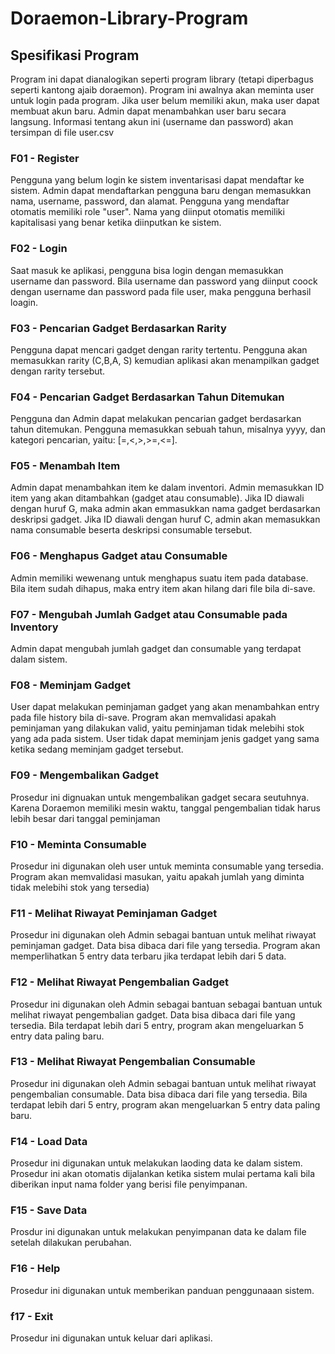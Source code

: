 # Doraemon-Library-Program

## Spesifikasi Program
Program ini dapat dianalogikan seperti program library (tetapi diperbagus seperti kantong ajaib doraemon). Program ini awalnya akan meminta user untuk login pada program. Jika user belum memiliki akun, maka user dapat membuat akun baru. Admin dapat menambahkan user baru secara langsung. Informasi tentang akun ini (username dan password) akan tersimpan di file user.csv

### F01 - Register
Pengguna yang belum login ke sistem inventarisasi dapat mendaftar ke sistem. Admin dapat mendaftarkan pengguna baru dengan memasukkan nama, username, password, dan alamat. Pengguna yang mendaftar otomatis memiliki role "user". Nama yang diinput otomatis memiliki kapitalisasi yang benar ketika diinputkan ke sistem.

### F02 - Login
Saat masuk ke aplikasi, pengguna bisa login dengan memasukkan username dan password. Bila username dan password yang diinput coock dengan username dan password pada file user, maka pengguna berhasil loagin.

### F03 - Pencarian Gadget Berdasarkan Rarity
Pengguna dapat mencari gadget dengan rarity tertentu. Pengguna akan memasukkan rarity (C,B,A, S) kemudian aplikasi akan menampilkan gadget dengan rarity tersebut.

### F04 - Pencarian Gadget Berdasarkan Tahun Ditemukan
Pengguna dan Admin dapat melakukan pencarian gadget berdasarkan tahun ditemukan. Pengguna memasukkan sebuah tahun, misalnya yyyy, dan kategori pencarian, yaitu: [=,<,>,>=,<=].

### F05 - Menambah Item
Admin dapat menambahkan item ke dalam inventori. Admin memasukkan ID item yang akan ditambahkan (gadget atau consumable). Jika ID diawali dengan huruf G, maka admin akan emmasukkan nama gadget berdasarkan deskripsi gadget. Jika ID diawali dengan huruf C, admin akan memasukkan nama consumable beserta deskripsi consumable tersebut.

### F06 -  Menghapus Gadget atau Consumable
Admin memiliki wewenang untuk menghapus suatu item pada database. Bila item sudah dihapus, maka entry item akan hilang dari file bila di-save.

### F07 - Mengubah Jumlah Gadget atau Consumable pada Inventory
Admin dapat mengubah jumlah gadget dan consumable yang terdapat dalam sistem.

### F08 - Meminjam Gadget
User dapat melakukan peminjaman gadget yang akan menambahkan entry pada file history bila di-save. Program akan memvalidasi apakah peminjaman yang dilakukan valid, yaitu peminjaman tidak melebihi stok yang ada pada sistem. User tidak dapat meminjam jenis gadget yang sama ketika sedang meminjam gadget tersebut.

### F09 - Mengembalikan Gadget
Prosedur ini dignuakan untuk mengembalikan gadget secara seutuhnya. Karena Doraemon memiliki mesin waktu, tanggal pengembalian tidak harus lebih besar dari tanggal peminjaman

### F10 - Meminta Consumable
Prosedur ini digunakan oleh user untuk meminta consumable yang tersedia. Program akan memvalidasi masukan, yaitu apakah jumlah yang diminta tidak melebihi stok yang tersedia)

### F11 - Melihat Riwayat Peminjaman Gadget
Prosedur ini digunakan oleh Admin sebagai bantuan untuk melihat riwayat peminjaman gadget. Data bisa dibaca dari file yang tersedia. Program akan memperlihatkan 5 entry data terbaru jika terdapat lebih dari 5 data.

### F12 - Melihat Riwayat Pengembalian Gadget
Prosedur ini digunakan oleh Admin sebagai bantuan sebagai bantuan untuk melihat riwayat pengembalian gadget. Data bisa dibaca dari file yang tersedia. Bila terdapat lebih dari 5 entry, program akan mengeluarkan 5 entry data paling baru.

### F13 - Melihat Riwayat Pengembalian Consumable
Prosedur ini digunakan oleh Admin sebagai bantuan untuk melihat riwayat pengembalian consumable. 
Data bisa dibaca dari file yang tersedia. Bila terdapat lebih dari 5 entry, program akan mengeluarkan 5 entry data paling baru.

### F14 - Load Data
Prosedur ini digunakan untuk melakukan laoding data ke dalam sistem. Prosedur ini akan otomatis dijalankan ketika sistem mulai pertama kali bila diberikan input nama folder yang berisi file penyimpanan.

### F15 - Save Data
Prosdur ini digunakan untuk melakukan penyimpanan data ke dalam file setelah dilakukan perubahan.

### F16 - Help
Prosedur ini digunakan untuk memberikan panduan penggunaaan sistem.

### f17 - Exit
Prosedur ini digunakan untuk keluar dari aplikasi.
